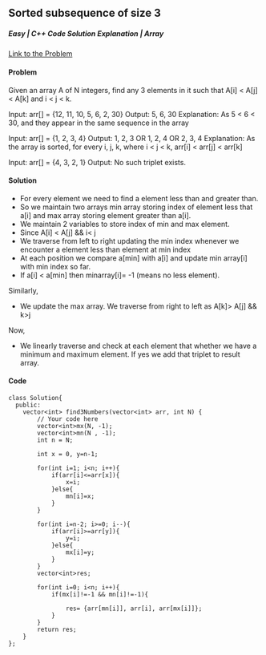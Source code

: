 ## Sorted subsequence of size 3

##### Easy | C++ Code Solution Explanation | Array

[Link to the Problem](https://practice.geeksforgeeks.org/problems/sorted-subsequence-of-size-3/1)

#### Problem

Given an array A of N integers, find any 3 elements in it such that A[i] < A[j] < A[k] and i < j < k.

Input: arr[] = {12, 11, 10, 5, 6, 2, 30}
Output: 5, 6, 30
Explanation: As 5 < 6 < 30, and they
appear in the same sequence in the array

Input: arr[] = {1, 2, 3, 4}
Output: 1, 2, 3 OR 1, 2, 4 OR 2, 3, 4
Explanation: As the array is sorted, for every i, j, k,
where i < j < k, arr[i] < arr[j] < arr[k]

Input: arr[] = {4, 3, 2, 1}
Output: No such triplet exists.

#### Solution

- For every element we need to find a element less than and greater than.
- So we maintain two arrays min array storing index of element less that a[i] and max array storing element greater than a[i].
- We maintain 2 variables to store index of min and max element.
- Since A[i] < A[j] && i< j
- We traverse from left to right updating the min index whenever we encounter a element less than element at min index
- At each position we compare a[min] with a[i] and update min array[i] with min index so far.
- If a[i] < a[min] then minarray[i]= -1 (means no less element).

Similarly,

- We update the max array. We traverse from right to left as A[k]> A[j] && k>j

Now,

- We linearly traverse and check at each element that whether we have a minimum and maximum element. If yes we add that triplet to result array.

#### Code

```
class Solution{
  public:
    vector<int> find3Numbers(vector<int> arr, int N) {
        // Your code here
        vector<int>mx(N, -1);
        vector<int>mn(N , -1);
        int n = N;

        int x = 0, y=n-1;

        for(int i=1; i<n; i++){
            if(arr[i]<=arr[x]){
                x=i;
            }else{
                mn[i]=x;
            }
        }

        for(int i=n-2; i>=0; i--){
            if(arr[i]>=arr[y]){
                y=i;
            }else{
                mx[i]=y;
            }
        }
        vector<int>res;

        for(int i=0; i<n; i++){
            if(mx[i]!=-1 && mn[i]!=-1){

                res= {arr[mn[i]], arr[i], arr[mx[i]]};
            }
        }
        return res;
    }
};
```

